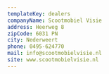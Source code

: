 ```yaml
---
templateKey: dealers
companyName: Scootmobiel Visie
address: Heerweg 8
zipCode: 6031 PN
city: Nederweert
phone: 0495-624770
mail: info@scootmobielvisie.nl
site: www.scootmobielvisie.nl
---
```


